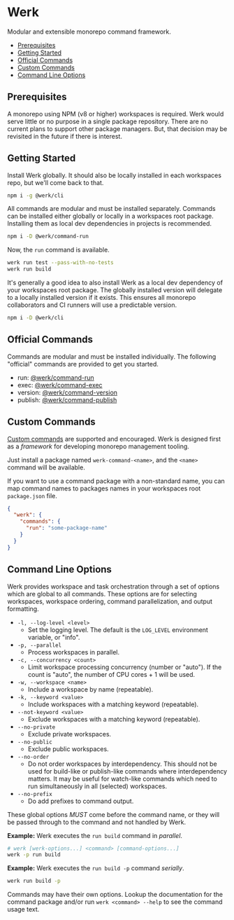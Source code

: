 # Werk

Modular and extensible monorepo command framework.

- [Prerequisites](#prerequisites)
- [Getting Started](#getting-started)
- [Official Commands](#official-commands)
- [Custom Commands](#custom-commands)
- [Command Line Options](#command-line-options)

## Prerequisites

A monorepo using NPM (v8 or higher) workspaces is required. Werk would serve little or no purpose in a single package repository. There are no current plans to support other package managers. But, that decision may be revisited in the future if there is interest.

## Getting Started

Install Werk globally. It should also be locally installed in each workspaces repo, but we'll come back to that.

```sh
npm i -g @werk/cli
```

All commands are modular and must be installed separately. Commands can be installed either globally or locally in a workspaces root package. Installing them as local dev dependencies in projects is recommended.

```sh
npm i -D @werk/command-run
```

Now, the `run` command is available.

```sh
werk run test --pass-with-no-tests
werk run build
```

It's generally a good idea to also install Werk as a local dev dependency of your workspaces root package. The globally installed version will delegate to a locally installed version if it exists. This ensures all monorepo collaborators and CI runners will use a predictable version.

```sh
npm i -D @werk/cli
```

## Official Commands

Commands are modular and must be installed individually. The following "official" commands are provided to get you started.

- run: [@werk/command-run](https://www.npmjs.com/package/@werk/command-run)
- exec: [@werk/command-exec](https://www.npmjs.com/package/@werk/command-exec)
- version: [@werk/command-version](https://www.npmjs.com/package/@werk/command-version)
- publish: [@werk/command-publish](https://www.npmjs.com/package/@werk/command-publish)

## Custom Commands

[Custom commands](README_CUSTOM_COMMANDS.md) are supported and encouraged. Werk is designed first as a _framework_ for developing monorepo management tooling.

Just install a package named `werk-command-<name>`, and the `<name>` command will be available.

If you want to use a command package with a non-standard name, you can
map command names to packages names in your workspaces root `package.json` file.

```json
{
  "werk": {
    "commands": {
      "run": "some-package-name"
    }
  }
}
```

## Command Line Options

Werk provides workspace and task orchestration through a set of options which are global to all commands. These options are for selecting workspaces, workspace ordering, command parallelization, and output formatting.

- `-l, --log-level <level>`
  - Set the logging level. The default is the `LOG_LEVEL` environment variable, or "info".
- `-p, --parallel`
  - Process workspaces in parallel.
- `-c, --concurrency <count>`
  - Limit workspace processing concurrency (number or "auto"). If the count is "auto", the number of CPU cores + 1 will be used.
- `-w, --workspace <name>`
  - Include a workspace by name (repeatable).
- `-k, --keyword <value>`
  - Include workspaces with a matching keyword (repeatable).
- `--not-keyword <value>`
  - Exclude workspaces with a matching keyword (repeatable).
- `--no-private`
  - Exclude private workspaces.
- `--no-public`
  - Exclude public workspaces.
- `--no-order`
  - Do not order workspaces by interdependency. This should not be used for build-like or publish-like commands where interdependency matters. It may be useful for watch-like commands which need to run simultaneously in all (selected) workspaces.
- `--no-prefix`
  - Do add prefixes to command output.

These global options _MUST_ come before the command name, or they will be passed through to the command and not handled by Werk.

**Example:** Werk executes the `run build` command in _parallel_.

```sh
# werk [werk-options...] <command> [command-options...]
werk -p run build
```

**Example:** Werk executes the `run build -p` command _serially_.

```sh
werk run build -p
```

Commands may have their own options. Lookup the documentation for the command package and/or run `werk <command> --help` to see the command usage text.
